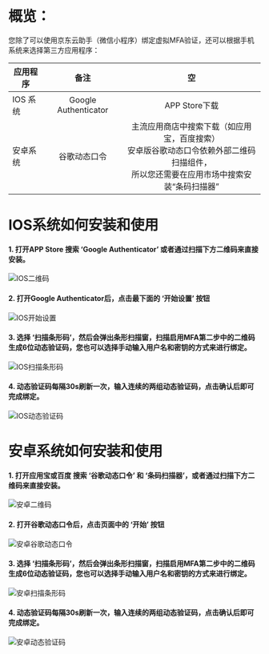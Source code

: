 # 概览：
您除了可以使用京东云助手（微信小程序）绑定虚拟MFA验证，还可以根据手机系统来选择第三方应用程序：

应用程序|备注|空
---|:--:|:---:
IOS 系统|Google Authenticator|APP Store下载
安卓系统|谷歌动态口令|主流应用商店中搜索下载（如应用宝，百度搜索）<br />安卓版谷歌动态口令依赖外部二维码扫描组件，<br />所以您还需要在应用市场中搜索安装“条码扫描器”

# IOS系统如何安装和使用

#### 1. 打开APP Store 搜索 ‘Google Authenticator’ 或者通过扫描下方二维码来直接安装。

![IOS二维码](../../../../cn/image/IAM/MFA/IOS二维码.png)

#### 2. 打开Google Authenticator后，点击最下面的 ‘开始设置’ 按钮

![IOS开始设置](../../../../image/IAM/MFA/IOS开始设置.png)

#### 3. 选择 ‘扫描条形码’，然后会弹出条形扫描窗，扫描启用MFA第二步中的二维码生成6位动态验证码，您也可以选择手动输入用户名和密钥的方式来进行绑定。

![IOS扫描条形码](../../../../image/IAM/MFA/IOS扫描条形码.png)

#### 4. 动态验证码每隔30s刷新一次，输入连续的两组动态验证码，点击确认后即可完成绑定。

![IOS动态验证码](../../../../image/IAM/MFA/IOS动态验证码.png)

# 安卓系统如何安装和使用
#### 1. 打开应用宝或百度 搜索 ‘谷歌动态口令’ 和 ‘条码扫描器’，或者通过扫描下方二维码来直接安装。

![安卓二维码](../../../../image/IAM/MFA/安卓二维码.png)

#### 2. 打开谷歌动态口令后，点击页面中的 ‘开始’ 按钮

![安卓谷歌动态口令](../../../../image/IAM/MFA/安卓谷歌动态口令.png)

#### 3. 选择 ‘扫描条形码’，然后会弹出条形扫描窗，扫描启用MFA第二步中的二维码生成6位动态验证码，您也可以选择手动输入用户名和密钥的方式来进行绑定。 

![安卓扫描条形码](../../../../image/IAM/MFA/安卓扫描条形码.png)

#### 4. 动态验证码每隔30s刷新一次，输入连续的两组动态验证码，点击确认后即可完成绑定。 

![安卓动态验证码](../../../../image/IAM/MFA/安卓动态验证码.png)
